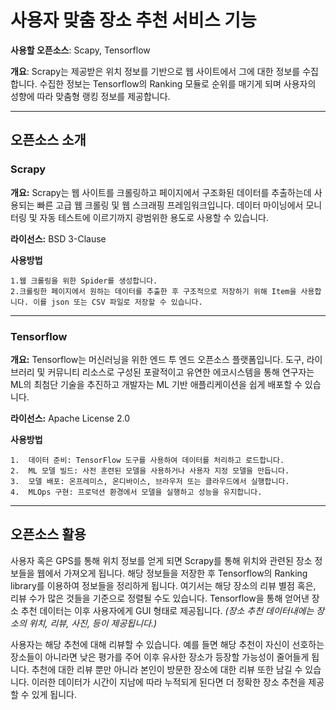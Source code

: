 # **사용자 맞춤 장소 추천 서비스 기능**


**사용할 오픈소스**: Scapy, Tensorflow

**개요**: Scrapy는 제공받은 위치 정보를 기반으로 웹 사이트에서 그에 대한 정보를 수집합니다. 수집한 정보는 Tensorflow의 Ranking 모듈로 순위를 매기게 되며 사용자의 성향에 따라 맞춤형 랭킹 정보를 제공합니다.

---

## **오픈소스 소개**

### **Scrapy**

**개요:** Scrapy는 웹 사이트를 크롤링하고 페이지에서 구조화된 데이터를 추출하는데 사용되는 빠른 고급 웹 크롤링 및 웹 스크래핑 프레임워크입니다. 데이터 마이닝에서 모니터링 및 자동 테스트에 이르기까지 광범위한 용도로 사용할 수 있습니다.

**라이선스:** BSD 3-Clause

**사용방법**
```
1.웹 크롤링을 위한 Spider를 생성합니다.
2.크롤링한 페이지에서 원하는 데이터를 추출한 후 구조적으로 저장하기 위해 Item을 사용합니다. 이를 json 또는 CSV 파일로 저장할 수 있습니다.
```
---
### **Tensorflow**

**개요:** Tensorflow는 머신러닝을 위한 엔드 투 엔드 오픈소스 플랫폼입니다. 도구, 라이브러리 및 커뮤니티 리소스로 구성된 포괄적이고 유연한 에코시스템을 통해 연구자는 ML의 최첨단 기술을 추진하고 개발자는 ML 기반 애플리케이션을 쉽게 배포할 수 있습니다.

**라이선스:** Apache License 2.0

**사용방법**
```
1.	데이터 준비: TensorFlow 도구를 사용하여 데이터를 처리하고 로드합니다.
2.	ML 모델 빌드: 사전 훈련된 모델을 사용하거나 사용자 지정 모델을 만듭니다.
3.	모델 배포: 온프레미스, 온디바이스, 브라우저 또는 클라우드에서 실행합니다.
4.	MLOps 구현: 프로덕션 환경에서 모델을 실행하고 성능을 유지합니다.
```
---
## **오픈소스 활용**

사용자 혹은 GPS를 통해 위치 정보를 얻게 되면 Scrapy를 통해 위치와 관련된 장소 정보들을 웹에서 가져오게 됩니다. 해당 정보들을 저장한 후 Tensorflow의 Ranking library를 이용하여 정보들을 정리하게 됩니다. 여기서는 해당 장소의 리뷰 별점 혹은, 리뷰 수가 많은 것들을 기준으로 정렬될 수도 있습니다. Tensorflow을 통해 얻어낸 장소 추천 데이터는 이후 사용자에게 GUI 형태로 제공됩니다. *(장소 추천 데이터내에는 장소의 위치, 리뷰, 사진, 등이 제공됩니다.)*

사용자는 해당 추천에 대해 리뷰할 수 있습니다. 예를 들면 해당 추천이 자신이 선호하는 장소들이 아니라면 낮은 평가를 주어 이후 유사한 장소가 등장할 가능성이 줄어들게 됩니다. 추천에 대한 리뷰 뿐만 아니라 본인이 방문한 장소에 대한 리뷰 또한 남길 수 있습니다. 이러한 데이터가 시간이 지남에 따라 누적되게 된다면 더 정확한 장소 추천을 제공할 수 있게 됩니다.
